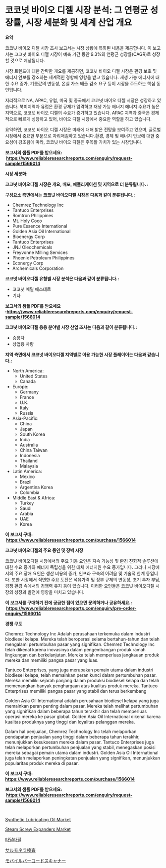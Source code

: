 <p><h1>코코넛 바이오 디젤 시장 분석: 그 연평균 성장률, 시장 세분화 및 세계 산업 개요</h1></p><p><strong>요약</strong></p>
<p><p>코코넛 바이오 디젤 시장 조사 보고서는 시장 상황에 특화된 내용을 제공합니다. 이 보고서는 코코넛 바이오 디젤 시장이 예측 기간 동안 9.3%의 연평균 성장률(CAGR)로 성장할 것으로 예상됩니다.</p><p>시장 트렌드에 대한 간략한 개요를 제공하면, 코코넛 바이오 디젤 시장은 환경 보호 및 에너지 안보를 강조하는 세계적인 경향에 영향을 받고 있습니다. 재생 가능 에너지에 대한 수요 증가, 기름값의 변동성, 온실 가스 배출 감소 요구 등이 시장을 주도하는 핵심 동인입니다.</p><p>지리적으로 NA, APAC, 유럽, 미국 및 중국에서 코코넛 바이오 디젤 시장은 성장하고 있습니다. 북미지역과 유럽은 환경 규제가 엄격하고 재생 가능 에너지 에너지 수요가 높은 지역으로, 코코넛 바이오 디젤의 수요가 증가하고 있습니다. APAC 지역과 중국은 경제적으로 빠르게 성장하고 있어, 바이오 디젤 시장에서 중요한 역할을 하고 있습니다.</p><p>요약하면, 코코넛 바이오 디젤 시장은 미래에 대해 밝은 전망을 보여주고 있으며, 글로벌 시장에서 중요한 부문으로 자리매김하고 있습니다.환경, 경제 및 에너지 안보에 대한 중요성이 강조됨에 따라, 코코넛 바이오 디젤은 주목할 가치가 있는 시장입니다.</p></p>
<p><strong>보고서의 샘플 PDF를 받으세요: &nbsp;<a href="https://www.reliableresearchreports.com/enquiry/request-sample/1566014">https://www.reliableresearchreports.com/enquiry/request-sample/1566014</a></strong></p>
<p><strong>시장 세분화:</strong></p>
<p><strong> 코코넛 바이오디젤 시장은 개요, 배포, 애플리케이션 및 지역으로 더 분류됩니다. :</strong></p>
<p><strong>구성요소 측면에서는 코코넛 바이오디젤 시장은 다음과 같이 분류됩니다.:</strong></p>
<p><ul><li>Chemrez Technology Inc</li><li>Tantuco Enterprises</li><li>Romtron Philippines</li><li>Mt. Holy Coco</li><li>Pure Essence International</li><li>Golden Asia Oil International</li><li>Bioenergy Corp</li><li>Tantuco Enterprises</li><li>JNJ Oleochemicals</li><li>Freyvonne Milling Services</li><li>Phoenix Petroleum Philippines</li><li>Econergy Corp</li><li>Archemicals Corporation</li></ul></p>
<p><strong> 코코넛 바이오디젤 유형별 시장 분석은 다음과 같이 분류됩니다.:</strong></p>
<p><ul><li>코코넛 메틸 에스테르</li><li>기타</li></ul></p>
<p><strong>보고서의 샘플 PDF를 받으세요 :<a href="https://www.reliableresearchreports.com/enquiry/request-sample/1566014">https://www.reliableresearchreports.com/enquiry/request-sample/1566014</a></strong></p>
<p><strong> 코코넛 바이오디젤 응용 분야별 시장 산업 조사는 다음과 같이 분류됩니다.:</strong></p>
<p><ul><li>승용차</li><li>상업용 차량</li></ul></p>
<p><strong>지역 측면에서 코코넛 바이오디젤 지역별로 이용 가능한 시장 플레이어는 다음과 같습니다.:</strong></p>
<p><ul>
    <li>
        North America:
        <ul>
            <li>United States</li>
            <li>Canada</li>
        </ul>
    </li>
    <li>
        Europe:
        <ul>
            <li>Germany</li>
            <li>France</li>
            <li>U.K.</li>
            <li>Italy</li>
            <li>Russia</li>
        </ul>
    </li>
    <li>
        Asia-Pacific:
        <ul>
            <li>China</li>
            <li>Japan</li>
            <li>South Korea</li>
            <li>India</li>
            <li>Australia</li>
            <li>China Taiwan</li>
            <li>Indonesia</li>
            <li>Thailand</li>
            <li>Malaysia</li>
        </ul>
    </li>
    <li>
        Latin America:
        <ul>
            <li>Mexico</li>
            <li>Brazil</li>
            <li>Argentina Korea</li>
            <li>Colombia</li>
        </ul>
    </li>
    <li>
        Middle East & Africa:
        <ul>
            <li>Turkey</li>
            <li>Saudi</li>
            <li>Arabia</li>
            <li>UAE</li>
            <li>Korea</li>
        </ul>
    </li>
    </ul></p>
<p><strong>이 보고서 구매: &nbsp;<a href="https://www.reliableresearchreports.com/purchase/1566014">https://www.reliableresearchreports.com/purchase/1566014</a></strong></p>
<p><strong>코코넛 바이오디젤의 주요 동인 및 장벽 시장</strong></p>
<p><p>코코넛 바이오디젤 시장에서의 주요 기동 요인은 지속 가능성 및 환경 친화적 솔루션에 대한 수요 증가와 에너지 독립성을 위한 대체 에너지원 수요 증가입니다. 그러나 시장에서의 주요 장애 요인은 생산 비용의 증가, 인프라 구축의 어려움 및 기술적 한계 등입니다. 또한 시장에서 직면한 주요 도전은 석유가격 및 정부 규제의 변동성, 초기 투자 부담, 경쟁 환경 속에서의 경쟁력 유지 등이 있습니다. 이러한 요인들은 코코넛 바이오디젤 시장의 성장과 발전에 영향을 미치고 있습니다.</p></p>
<p><strong>이 보고서를 구매하기 전에 궁금한 점이 있으면 문의하거나 공유하세요.: &nbsp;<a href="https://www.reliableresearchreports.com/enquiry/pre-order-enquiry/1566014">https://www.reliableresearchreports.com/enquiry/pre-order-enquiry/1566014</a></strong></p>
<p><strong>경쟁 구도</strong></p>
<p><p>Chemrez Technology Inc Adalah perusahaan terkemuka dalam industri biodiesel kelapa. Mereka telah beroperasi selama bertahun-tahun dan telah mengalami pertumbuhan pasar yang signifikan. Chemrez Technology Inc telah dikenal karena inovasinya dalam pengembangan produk ramah lingkungan dan berkelanjutan. Mereka telah memperluas jangkauan produk mereka dan memiliki pangsa pasar yang luas.</p><p>Tantuco Enterprises, yang juga merupakan pemain utama dalam industri biodiesel kelapa, telah memainkan peran kunci dalam pertumbuhan pasar. Mereka memiliki sejarah panjang dalam produksi biodiesel kelapa dan telah memenangkan banyak penghargaan atas kualitas produk mereka. Tantuco Enterprises memiliki pangsa pasar yang stabil dan terus berkembang</p><p>Golden Asia Oil International adalah perusahaan biodiesel kelapa yang juga memainkan peran penting dalam pasar. Mereka telah melihat pertumbuhan yang signifikan dalam beberapa tahun terakhir dan telah memperluas operasi mereka ke pasar global. Golden Asia Oil International dikenal karena kualitas produknya yang tinggi dan loyalitas pelanggan mereka.</p><p>Dalam hal penjualan, Chemrez Technology Inc telah melaporkan pendapatan penjualan yang tinggi dalam beberapa tahun terakhir, menunjukkan kesuksesan mereka dalam pasar. Tantuco Enterprises juga telah melaporkan pertumbuhan penjualan yang stabil, menegaskan posisi mereka sebagai pemain utama dalam industri. Golden Asia Oil International juga telah melaporkan peningkatan penjualan yang signifikan, menunjukkan popularitas produk mereka di pasar.</p></p>
<p><strong>이 보고서 구매: &nbsp; <a href="https://www.reliableresearchreports.com/purchase/1566014">https://www.reliableresearchreports.com/purchase/1566014</a></strong></p>
<p><strong>보고서의 샘플 PDF를 받으세요: &nbsp;<a href="https://www.reliableresearchreports.com/enquiry/request-sample/1566014">https://www.reliableresearchreports.com/enquiry/request-sample/1566014</a></strong><strong></strong></p>
<p>&nbsp;</p>
<p><p><a href="https://github.com/mabutironaldo/Market-Research-Report-List-3/blob/main/synthetic-lubricating-oil-market.md">Synthetic Lubricating Oil Market</a></p><p><a href="https://issuu.com/reportprime-2/docs/steam-screw-expanders-market-size-2030.pptx">Steam Screw Expanders Market</a></p><p><a href="https://github.com/hxzi07639916/Market-Research-Report-List-1/blob/main/65984355693.md">타달라필</a></p><p><a href="https://github.com/ihabdkwlxs948/Market-Research-Report-List-1/blob/main/31202896344.md">サルモネラ検査</a></p><p><a href="https://github.com/dadanedu33/Market-Research-Report-List-1/blob/main/76635706345.md">モバイルバーコードスキャナー</a></p></p>